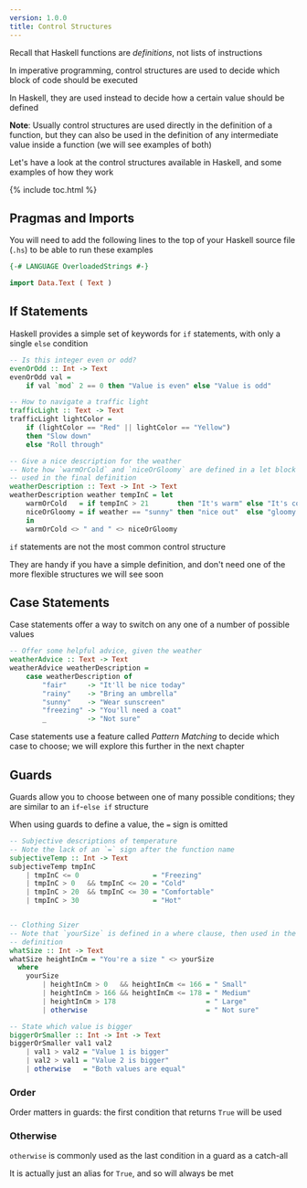 ```yaml
---
version: 1.0.0
title: Control Structures
---
```


Recall that Haskell functions are *definitions*, not lists of instructions

In imperative programming, control structures are used to decide which block of
code should be executed

In Haskell, they are used instead to decide how a certain value should be
defined

__Note__: Usually control structures are used directly in the definition of a 
function, but they can also be used in the definition of any intermediate
value inside a function (we will see examples of both)

Let's have a look at the control structures available in Haskell, and some
examples of how they work

{% include toc.html %}

## Pragmas and Imports

You will need to add the following lines to the top of your Haskell source 
file (`.hs`) to be able to run these examples

```haskell
{-# LANGUAGE OverloadedStrings #-}

import Data.Text ( Text )
```

## If Statements

Haskell provides a simple set of keywords for `if` statements, with only a 
single `else` condition

```haskell
-- Is this integer even or odd?
evenOrOdd :: Int -> Text
evenOrOdd val = 
    if val `mod` 2 == 0 then "Value is even" else "Value is odd"

-- How to navigate a traffic light
trafficLight :: Text -> Text
trafficLight lightColor = 
    if (lightColor == "Red" || lightColor == "Yellow")
    then "Slow down"
    else "Roll through"

-- Give a nice description for the weather
-- Note how `warmOrCold` and `niceOrGloomy` are defined in a let block then 
-- used in the final definition
weatherDescription :: Text -> Int -> Text
weatherDescription weather tempInC = let
    warmOrCold   = if tempInC > 21       then "It's warm" else "It's cold"
    niceOrGloomy = if weather == "sunny" then "nice out"  else "gloomy out"
    in
    warmOrCold <> " and " <> niceOrGloomy
```

`if` statements are not the most common control structure 

They are handy if you have a simple definition, and don't need one of the more
flexible structures we will see soon

## Case Statements

Case statements offer a way to switch on any one of a number of possible values

```haskell
-- Offer some helpful advice, given the weather
weatherAdvice :: Text -> Text
weatherAdvice weatherDescription = 
    case weatherDescription of
        "fair"     -> "It'll be nice today"
        "rainy"    -> "Bring an umbrella"
        "sunny"    -> "Wear sunscreen"
        "freezing" -> "You'll need a coat"
        _          -> "Not sure"
```

Case statements use a feature called *Pattern Matching* to decide which case to
choose; we will explore this further in the next chapter

## Guards

Guards allow you to choose between one of many possible conditions; they are
similar to an `if`-`else if` structure

When using guards to define a value, the `=` sign is omitted

```haskell
-- Subjective descriptions of temperature
-- Note the lack of an `=` sign after the function name
subjectiveTemp :: Int -> Text
subjectiveTemp tmpInC
    | tmpInC <= 0                  = "Freezing"
    | tmpInC > 0   && tmpInC <= 20 = "Cold"
    | tmpInC > 20  && tmpInC <= 30 = "Comfortable"
    | tmpInC > 30                  = "Hot"


-- Clothing Sizer
-- Note that `yourSize` is defined in a where clause, then used in the
-- definition
whatSize :: Int -> Text
whatSize heightInCm = "You're a size " <> yourSize
  where
    yourSize
        | heightInCm > 0   && heightInCm <= 166 = " Small"
        | heightInCm > 166 && heightInCm <= 178 = " Medium"
        | heightInCm > 178                      = " Large"
        | otherwise                             = " Not sure"

-- State which value is bigger
biggerOrSmaller :: Int -> Int -> Text
biggerOrSmaller val1 val2
    | val1 > val2 = "Value 1 is bigger"
    | val2 > val1 = "Value 2 is bigger"
    | otherwise   = "Both values are equal"
```

### Order

Order matters in guards: the first condition that returns `True` will be used

### Otherwise

`otherwise` is commonly used as the last condition in a guard as a catch-all

It is actually just an alias for `True`, and so will always be met


